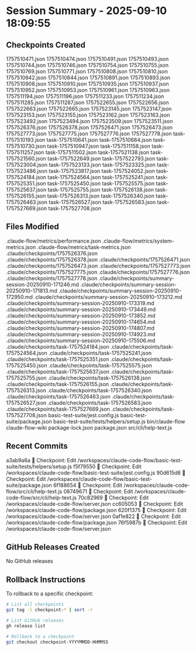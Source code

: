 # Session Summary - 2025-09-10 18:09:55

## Checkpoints Created
1757510471.json
1757510474.json
1757510491.json
1757510493.json
1757510744.json
1757510746.json
1757510754.json
1757510755.json
1757510769.json
1757510771.json
1757510808.json
1757510810.json
1757510842.json
1757510844.json
1757510891.json
1757510893.json
1757510908.json
1757510910.json
1757510935.json
1757510937.json
1757510952.json
1757510953.json
1757510961.json
1757510963.json
1757511194.json
1757511196.json
1757511233.json
1757511234.json
1757511285.json
1757511287.json
1757522655.json
1757522656.json
1757522663.json
1757522665.json
1757523145.json
1757523147.json
1757523153.json
1757523155.json
1757523162.json
1757523163.json
1757523492.json
1757523494.json
1757523509.json
1757523511.json
1757526376.json
1757526378.json
1757526471.json
1757526473.json
1757527773.json
1757527775.json
1757527776.json
1757527778.json
task-1757510193.json
task-1757510641.json
task-1757510684.json
task-1757510730.json
task-1757510947.json
task-1757511158.json
task-1757511257.json
task-1757511502.json
task-1757521138.json
task-1757521560.json
task-1757522649.json
task-1757522793.json
task-1757523004.json
task-1757523133.json
task-1757523325.json
task-1757523486.json
task-1757523817.json
task-1757524052.json
task-1757524184.json
task-1757524564.json
task-1757525241.json
task-1757525351.json
task-1757525450.json
task-1757525575.json
task-1757525637.json
task-1757525755.json
task-1757526138.json
task-1757526155.json
task-1757526313.json
task-1757526340.json
task-1757526463.json
task-1757526527.json
task-1757526583.json
task-1757527669.json
task-1757527708.json

## Files Modified
.claude-flow/metrics/performance.json
.claude-flow/metrics/system-metrics.json
.claude-flow/metrics/task-metrics.json
.claude/checkpoints/1757526376.json
.claude/checkpoints/1757526378.json
.claude/checkpoints/1757526471.json
.claude/checkpoints/1757526473.json
.claude/checkpoints/1757527773.json
.claude/checkpoints/1757527775.json
.claude/checkpoints/1757527776.json
.claude/checkpoints/1757527778.json
.claude/checkpoints/summary-session-20250910-171246.md
.claude/checkpoints/summary-session-20250910-171813.md
.claude/checkpoints/summary-session-20250910-172950.md
.claude/checkpoints/summary-session-20250910-173212.md
.claude/checkpoints/summary-session-20250910-173319.md
.claude/checkpoints/summary-session-20250910-173449.md
.claude/checkpoints/summary-session-20250910-173852.md
.claude/checkpoints/summary-session-20250910-174654.md
.claude/checkpoints/summary-session-20250910-174807.md
.claude/checkpoints/summary-session-20250910-174923.md
.claude/checkpoints/summary-session-20250910-175506.md
.claude/checkpoints/task-1757524184.json
.claude/checkpoints/task-1757524564.json
.claude/checkpoints/task-1757525241.json
.claude/checkpoints/task-1757525351.json
.claude/checkpoints/task-1757525450.json
.claude/checkpoints/task-1757525575.json
.claude/checkpoints/task-1757525637.json
.claude/checkpoints/task-1757525755.json
.claude/checkpoints/task-1757526138.json
.claude/checkpoints/task-1757526155.json
.claude/checkpoints/task-1757526313.json
.claude/checkpoints/task-1757526340.json
.claude/checkpoints/task-1757526463.json
.claude/checkpoints/task-1757526527.json
.claude/checkpoints/task-1757526583.json
.claude/checkpoints/task-1757527669.json
.claude/checkpoints/task-1757527708.json
basic-test-suite/jest.config.js
basic-test-suite/package.json
basic-test-suite/tests/helpers/setup.js
bin/claude-flow
claude-flow-wiki
package-lock.json
package.json
src/cli/help-text.js

## Recent Commits
a3ab9a6a 🔖 Checkpoint: Edit /workspaces/claude-code-flow/basic-test-suite/tests/helpers/setup.js
f5f79550 🔖 Checkpoint: Edit /workspaces/claude-code-flow/basic-test-suite/jest.config.js
90d615d8 🔖 Checkpoint: Edit /workspaces/claude-code-flow/basic-test-suite/package.json
6f188654 🔖 Checkpoint: Edit /workspaces/claude-code-flow/src/cli/help-text.js
08749671 🔖 Checkpoint: Edit /workspaces/claude-code-flow/src/cli/help-text.js
70c82969 🔖 Checkpoint: Edit /workspaces/claude-code-flow/server.json
cc605053 🔖 Checkpoint: Edit /workspaces/claude-code-flow/package.json
620f1375 🔖 Checkpoint: Edit /workspaces/claude-code-flow/server.json
0af1e822 🔖 Checkpoint: Edit /workspaces/claude-code-flow/package.json
76f5987b 🔖 Checkpoint: Edit /workspaces/claude-code-flow/server.json

## GitHub Releases Created
No GitHub releases

## Rollback Instructions
To rollback to a specific checkpoint:
```bash
# List all checkpoints
git tag -l checkpoint-* | sort -r

# List GitHub releases
gh release list

# Rollback to a checkpoint
git checkout checkpoint-YYYYMMDD-HHMMSS
```
